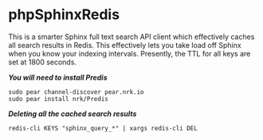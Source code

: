 phpSphinxRedis
==============

This is a smarter Sphinx full text search API client which effectively caches all search results in Redis. This effectively lets you take load off Sphinx when you know your indexing intervals. Presently, the TTL for all keys are set at 1800 seconds.

***You will need to install Predis***

```
sudo pear channel-discover pear.nrk.io
sudo pear install nrk/Predis
```

***Deleting all the cached search results***

`redis-cli KEYS "sphinx_query_*" | xargs redis-cli DEL`

